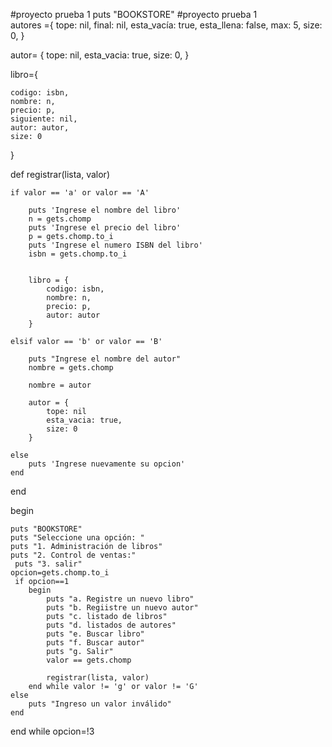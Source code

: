#proyecto prueba 1   puts "BOOKSTORE"
#proyecto prueba 1   
autores ={
    tope: nil,
    final: nil,
    esta_vacía: true,
    esta_llena: false,
    max: 5,
    size: 0,
}

autor= {
    tope: nil,
    esta_vacia: true,
    size: 0,
}

libro={
    
    codigo: isbn,
    nombre: n,
    precio: p,
    siguiente: nil,
    autor: autor,
    size: 0
}



def registrar(lista, valor)

    if valor == 'a' or valor == 'A'

        puts 'Ingrese el nombre del libro'
        n = gets.chomp
        puts 'Ingrese el precio del libro'
        p = gets.chomp.to_i
        puts 'Ingrese el numero ISBN del libro'
        isbn = gets.chomp.to_i


        libro = {
            codigo: isbn,
            nombre: n,
            precio: p,
            autor: autor
        }

    elsif valor == 'b' or valor == 'B'

        puts "Ingrese el nombre del autor"
        nombre = gets.chomp

        nombre = autor

        autor = {
            tope: nil
            esta_vacia: true,
            size: 0
        }

    else
        puts 'Ingrese nuevamente su opcion'
    end
end





begin
        
    puts "BOOKSTORE"
    puts "Seleccione una opción: "
    puts "1. Administración de libros"
    puts "2. Control de ventas:"
     puts "3. salir"
    opcion=gets.chomp.to_i
     if opcion==1
        begin
            puts "a. Registre un nuevo libro"
            puts "b. Regiistre un nuevo autor"
            puts "c. listado de libros"
            puts "d. listados de autores"
            puts "e. Buscar libro"
            puts "f. Buscar autor"
            puts "g. Salir"
            valor == gets.chomp

            registrar(lista, valor)
        end while valor != 'g' or valor != 'G'
    else 
        puts "Ingreso un valor inválido"
    end
end while opcion=!3
